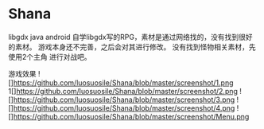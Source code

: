 # Shana
libgdx java android
自学libgdx写的RPG，素材是通过网络找的，没有找到很好的素材。
游戏本身还不完善，之后会对其进行修改。
没有找到怪物相关素材，先使用2个主角 进行对战吧。

游戏效果
![]https://github.com/luosuosile/Shana/blob/master/screenshot/1.png
1[]https://github.com/luosuosile/Shana/blob/master/screenshot/2.png
![]https://github.com/luosuosile/Shana/blob/master/screenshot/3.png
![]https://github.com/luosuosile/Shana/blob/master/screenshot/4.png
![]https://github.com/luosuosile/Shana/blob/master/screenshot/Menu.png
